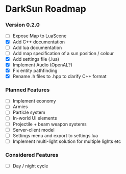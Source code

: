 # DarkSun Roadmap

### Version 0.2.0
 - [ ] Expose Map to LuaScene
 - [x] Add C++ documentation
 - [ ] Add lua documentation
 - [ ] Add map specification of a sun position / colour
 - [x] Add settings file (.lua)
 - [x] Implement Audio (OpenAL?)
 - [x] Fix entity pathfinding
 - [x] Rename .h files to .hpp to clarify C++ format
 
### Planned Features
 - [ ] Implement economy
 - [ ] Armies
 - [ ] Particle system
 - [ ] In-world UI elements
 - [ ] Projectile + beam weapon systems
 - [ ] Server-client model
 - [ ] Settings menu and export to settings.lua
 - [ ] Implement multi-light solution for multiple lights etc
 
### Considered Features
 - [ ] Day / night cycle
